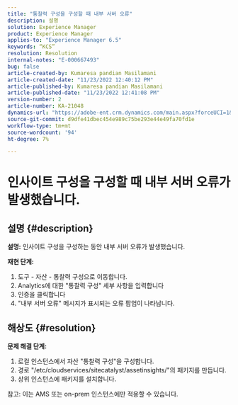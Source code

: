 ```yaml
---
title: "통찰력 구성을 구성할 때 내부 서버 오류"
description: 설명
solution: Experience Manager
product: Experience Manager
applies-to: "Experience Manager 6.5"
keywords: “KCS”
resolution: Resolution
internal-notes: "E-000667493"
bug: false
article-created-by: Kumaresa pandian Masilamani
article-created-date: "11/23/2022 12:40:12 PM"
article-published-by: Kumaresa pandian Masilamani
article-published-date: "11/23/2022 12:41:08 PM"
version-number: 2
article-number: KA-21048
dynamics-url: "https://adobe-ent.crm.dynamics.com/main.aspx?forceUCI=1&pagetype=entityrecord&etn=knowledgearticle&id=3632d4f7-2b6b-ed11-9561-6045bd006b3d"
source-git-commit: d9dfe41dbec454e989c75be293e44e49fa70fd1e
workflow-type: tm+mt
source-wordcount: '94'
ht-degree: 7%

---
```


# 인사이트 구성을 구성할 때 내부 서버 오류가 발생했습니다.

## 설명 {#description}


<b>설명:</b>
인사이트 구성을 구성하는 동안 내부 서버 오류가 발생했습니다.

<b>재현 단계:</b>

1. 도구 - 자산 - 통찰력 구성으로 이동합니다.
2. Analytics에 대한 &quot;통찰력 구성&quot; 세부 사항을 입력합니다
3. 인증을 클릭합니다
4. &quot;내부 서버 오류&quot; 메시지가 표시되는 오류 팝업이 나타납니다.



## 해상도 {#resolution}


<b>문제 해결 단계: </b>

1. 로컬 인스턴스에서 자산 &quot;통찰력 구성&quot;을 구성합니다.
2. 경로 &quot;/etc/cloudservices/sitecatalyst/assetinsights/&quot;의 패키지를 만듭니다.
3. 상위 인스턴스에 패키지를 설치합니다.


참고: 이는 AMS 또는 on-prem 인스턴스에만 적용할 수 있습니다.
